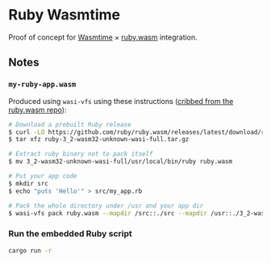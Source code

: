 # Ruby Wasmtime

Proof of concept for [Wasmtime]() × [ruby.wasm]() integration.

## Notes

### `my-ruby-app.wasm`

Produced using `wasi-vfs` using these instructions ([cribbed from the ruby.wasm repo](https://github.com/ruby/ruby.wasm#quick-example-how-to-package-your-ruby-application-as-a-wasi-application)):

```sh
# Download a prebuilt Ruby release
$ curl -LO https://github.com/ruby/ruby.wasm/releases/latest/download/ruby-3_2-wasm32-unknown-wasi-full.tar.gz
$ tar xfz ruby-3_2-wasm32-unknown-wasi-full.tar.gz

# Extract ruby binary not to pack itself
$ mv 3_2-wasm32-unknown-wasi-full/usr/local/bin/ruby ruby.wasm

# Put your app code
$ mkdir src
$ echo "puts 'Hello'" > src/my_app.rb

# Pack the whole directory under /usr and your app dir
$ wasi-vfs pack ruby.wasm --mapdir /src::./src --mapdir /usr::./3_2-wasm32-unknown-wasi-full/usr -o my-ruby-app.wasm
```

### Run the embedded Ruby script

```sh
cargo run -r
```

